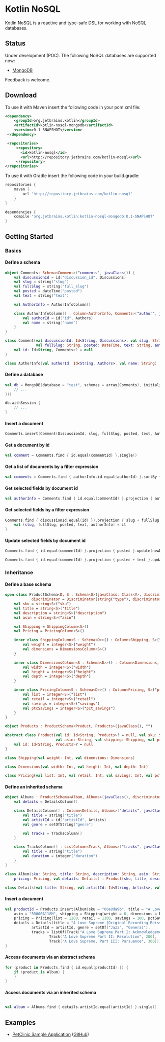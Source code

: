 # Kotlin NoSQL

Kotlin NoSQL is a reactive and type-safe DSL for working with NoSQL databases.

## Status

Under development (POC). The following NoSQL databases are supported now:

- [MongoDB](https://www.mongodb.org/)

Feedback is welcome.

## Download

To use it with Maven insert the following code in your pom.xml file:

```xml
<dependency>
    <groupId>org.jetbrains.kotlin</groupId>
    <artifactId>kotlin-nosql-mongodb</artifactId>
    <version>0.1-SNAPSHOT</version>
 </dependency>

 <repositories>
     <repository>
       <id>kotlin-nosql</id>
       <url>http://repository.jetbrains.com/kotlin-nosql</url>
     </repository>
</repositories>
```

To use it with Gradle insert the following code in your build.gradle:

```groovy
repositories {
    maven {
        url "http://repository.jetbrains.com/kotlin-nosql"
    }
}

dependencies {
    compile 'org.jetbrains.kotlin:kotlin-nosql-mongodb:0.1-SNAPSHOT'
}
```

## Getting Started

### Basics

#### Define a schema

```kotlin
object Comments: Schema<Comment>("comments", javaClass()) {
    val discussionId = id("discussion_id", Discussions)
    val slug = string("slug")
    val fullSlug = string("full_slug")
    val posted = dateTime("posted")
    val text = string("text")

    val AuthorInfo = AuthorInfoColumn()

    class AuthorInfoColumn() : Column<AuthorInfo, Comments>("author", javaClass()) {
        val authorId = id("id", Authors)
        val name = string("name")
    }
}

class Comment(val discussionId: Id<String, Discussions>, val slug: String,
              val fullSlug: String, posted: DateTime, text: String, authorInfo: AuthorInfo) {
    val id: Id<String, Comments>? = null
}

class AuthorInfo(val authorId: Id<String, Authors>, val name: String)
```

#### Define a database

```kotlin
val db = MongoDB(database = "test", schemas = array(Comments), initialization = CreateDrop(onCreate = {
    // ...
}))

db.withSession {
    // ...
}
```

#### Insert a document

```kotlin
Comments.insert(Comment(DiscussionId, slug, fullSlug, posted, text, AuthorInfo(author.id, author.name)))
```

#### Get a document by id

```kotlin
val comment = Comments.find { id.equal(commentId) }.single()
```

#### Get a list of documents by a filter expression

```kotlin
val comments = Comments.find { authorInfo.id.equal(authorId) }.sortBy { posted }.skip(10).take(5).toList()
```

#### Get selected fields by document id

```kotlin
val authorInfo = Comments.find { id.equal(commentId) }.projection { authorInfo }.single()
```

#### Get selected fields by a filter expression

```kotlin
Comments.find { discussionId.equal(id) }).projection { slug + fullSlug + posted + text + authorInfo }.forEach {
    val (slug, fullSlug, posted, text, authorInfo) = it
}
```

#### Update selected fields by document id

```kotlin
Comments.find { id.equal(commentId) }.projection { posted }.update(newDate)
```

```kotlin
Comments.find { id.equal(commentId) }.projection { posted + text }.update(newDate, newText)
```

### Inheritance

#### Define a base schema

```kotlin
open class ProductSchema<D, S : Schema<D>(javaClass: Class<V>, discriminator: String) : Schema<V>("products",
            discriminator = Discriminator(string("type"), discriminator)) {
    val sku = string<S>("sku")
    val title = string<S>("title")
    val description = string<S>("description")
    val asin = string<S>("asin")

    val Shipping = ShippingColumn<S>()
    val Pricing = PricingColumn<S>()

    inner class ShippingColumn<S : Schema<D>>() : Column<Shipping, S>("shipping", javaClass()) {
        val weight = integer<S>("weight")
        val dimensions = DimensionsColumn<S>()
    }

    inner class DimensionsColumn<S : Schema<D>>() : Column<Dimensions, S>("dimensions", javaClass()) {
        val width = integer<S>("width")
        val height = integer<S>("height")
        val depth = integer<S>("depth")
    }

    inner class PricingColumn<S : Schema<D>>() : Column<Pricing, S>("pricing", javaClass()) {
        val list = integer<S>("list")
        val retail = integer<S>("retail")
        val savings = integer<S>("savings")
        val ptcSavings = integer<S>("pct_savings")
    }
}

object Products : ProductSchema<Product, Products>(javaClass(), "")

abstract class Product(val id: Id<String, Products>? = null, val sku: String, val title: String, val description: String,
                       val asin: String, val shipping: Shipping, val pricing: Pricing) {
    val id: Id<String, Products>? = null
}

class Shipping(val weight: Int, val dimensions: Dimensions)

class Dimensions(val width: Int, val height: Int, val depth: Int)

class Pricing(val list: Int, val retail: Int, val savings: Int, val pctSavings: Int)
```

#### Define an inherited schema

```kotlin
object Albums : ProductSchema<Album, Albums>(javaClass(), discriminator = "Audio Album") {
    val details = DetailsColumn()

    class DetailsColumn() : Column<Details, Albums>("details", javaClass()) {
        val title = string("title")
        val artistId = id("artistId", Artists)
        val genre = setOfString("genre")

        val tracks = TracksColumn()
    }

    class TracksColumn() : ListColumn<Track, Albums>("tracks", javaClass()) {
        val title = string("title")
        val duration = integer("duration")
    }
}

class Album(sku: String, title: String, description: String, asin: String, shipping: Shipping,
    pricing: Pricing, val details: Details) : Product(sku, title, description, asin, shipping, pricing)

class Details(val title: String, val artistId: Id<String, Artists>, val genre: Set<String>, val tracks: List<Track>)
```

#### Insert a document

```kotlin
val productId = Products.insert(Album(sku = "00e8da9b", title = "A Love Supreme", description = "by John Coltrane",
    asin = "B0000A118M", shipping = Shipping(weight = 6, dimensions = Dimensions(10, 10, 1)),
    pricing = Pricing(list = 1200, retail = 1100, savings = 100, pctSavings = 8),
    details = Details(title = "A Love Supreme [Original Recording Reissued]",
            artistId = artistId, genre = setOf("Jazz", "General"),
            tracks = listOf(Track("A Love Supreme Part I: Acknowledgement", 100),
                    Track("A Love Supreme Part II: Resolution", 200),
                    Track("A Love Supreme, Part III: Pursuance", 300)))))
}
```

#### Access documents via an abstract schema

```kotlin
for (product in Products.find { id.equal(productId) }) {
    if (product is Album) {
    }
}
```

#### Access documents via an inherited schema

```kotlin

val album = Albums.find { details.artistId.equal(artistId) }.single()
```

## Examples

- [PetClinic Sample Application](http://kotlin-nosql-mongodb-petclinic.herokuapp.com) ([GitHub](https://github.com/cheptsov/kotlin-nosql-mongodb-petclinic))